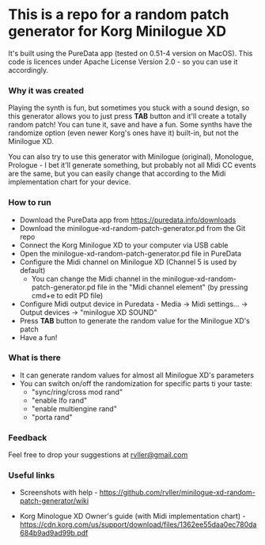 # This is a repo for a random patch generator for Korg Minilogue XD
It's built using the PureData app (tested on 0.51-4 version on MacOS). 
This code is licences under Apache License Version 2.0 - so you can use it accordingly.

### Why it was created
Playing the synth is fun, but sometimes you stuck with a sound design, so this generator allows you to just press **TAB** button and it'll create a totally random patch! You can tune it, save and have a fun.
Some synths have the randomize option (even newer Korg's ones have it) built-in, but not the Minilogue XD.

You can also try to use this generator with Minilogue (original), Monologue, Prologue - I bet it'll generate something, but probably not all Midi CC events are the same, but you can easily change that according to the Midi implementation chart for your device.

### How to run
* Download the PureData app from https://puredata.info/downloads
* Download the minilogue-xd-random-patch-generator.pd from the Git repo
* Connect the Korg Minilogue XD to your computer via USB cable
* Open the minilogue-xd-random-patch-generator.pd file in PureData
* Configure the Midi channel on Minilogue XD (Channel 5 is used by default)
  * You can change the Midi channel in the minilogue-xd-random-patch-generator.pd file in the "Midi channel element" (by pressing cmd+e to edit PD file)
* Configure Midi output device in Puredata - Media -> Midi settings... -> Output devices -> "minilogue XD SOUND"
* Press **TAB** button to generate the random value for the Minilogue XD's patch
* Have a fun!

### What is there
* It can generate random values for almost all Minilogue XD's parameters
* You can switch on/off the randomization for specific parts ti your taste:
  * "sync/ring/cross mod rand"
  * "enable lfo rand"
  * "enable multiengine rand"
  * "porta rand"

### Feedback

Feel free to drop your suggestions at rvller@gmail.com

### Useful links

* Screenshots with help - https://github.com/rvller/minilogue-xd-random-patch-generator/wiki

* Korg Minologue XD Owner's guide (with Midi implementation chart) - https://cdn.korg.com/us/support/download/files/1362ee55daa0ec780da684b9ad9ad99b.pdf
